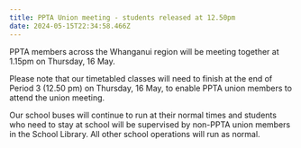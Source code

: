 ```yaml
---
title: PPTA Union meeting - students released at 12.50pm
date: 2024-05-15T22:34:58.466Z
---
```

PPTA members across the Whanganui region will be meeting together at 1.15pm on Thursday, 16 May.  

Please note that our timetabled classes will need to finish at the end of Period 3 (12.50 pm) on Thursday, 16 May, to enable PPTA union members to attend the union meeting.  

Our school buses will continue to run at their normal times and students who need to stay at school will be supervised by non-PPTA union members in the School Library. All other school operations will run as normal. 